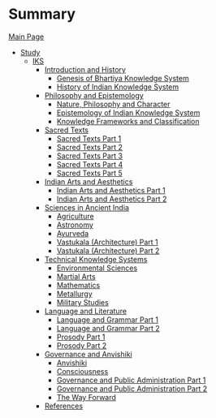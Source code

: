 # Summary

[Main Page](./main.md)

- [Study](./study/index.md)
  - [IKS](./study/IKS/index.md)
    - [Introduction and History]()
      - [Genesis of Bhartiya Knowledge System](./study/IKS/unit1/genesis-of-bhartiya-knowledge-system.md)
      - [History of Indian Knowledge System](./study/IKS/unit1/history-of-indian-knowledge-system.md)
    - [Philosophy and Epistemology]()
      - [Nature, Philosophy and Character](./study/IKS/unit2/nature-philosophy-character.md)
      - [Epistemology of Indian Knowledge System](./study/IKS/unit2/epistemology.md)
      - [Knowledge Frameworks and Classification](./study/IKS/unit2/knowledge-frameworks.md)
    - [Sacred Texts]()
      - [Sacred Texts Part 1](./study/IKS/unit3/sacred-texts-part1.md)
      - [Sacred Texts Part 2](./study/IKS/unit3/sacred-texts-part2.md)
      - [Sacred Texts Part 3](./study/IKS/unit3/sacred-texts-part3.md)
      - [Sacred Texts Part 4](./study/IKS/unit3/sacred-texts-part4.md)
      - [Sacred Texts Part 5](./study/IKS/unit3/sacred-texts-part5.md)
    - [Indian Arts and Aesthetics]()
      - [Indian Arts and Aesthetics Part 1](./study/IKS/unit4/indian-arts-aesthetics-part1.md)
      - [Indian Arts and Aesthetics Part 2](./study/IKS/unit4/indian-arts-aesthetics-part2.md)
    - [Sciences in Ancient India]()
      - [Agriculture](./study/IKS/unit5/agriculture.md)
      - [Astronomy](./study/IKS/unit5/astronomy.md)
      - [Ayurveda](./study/IKS/unit5/ayurveda.md)
      - [Vastukala (Architecture) Part 1](./study/IKS/unit5/vastukala-architecture-part1.md)
      - [Vastukala (Architecture) Part 2](./study/IKS/unit5/vastukala-architecture-part2.md)
    - [Technical Knowledge Systems]()
      - [Environmental Sciences](./study/IKS/unit6/environmental-sciences.md)
      - [Martial Arts](./study/IKS/unit6/martial-arts.md)
      - [Mathematics](./study/IKS/unit6/mathematics.md)
      - [Metallurgy](./study/IKS/unit6/metallurgy.md)
      - [Military Studies](./study/IKS/unit6/military-studies.md)
    - [Language and Literature]()
      - [Language and Grammar Part 1](./study/IKS/unit7/language-grammar-part1.md)
      - [Language and Grammar Part 2](./study/IKS/unit7/language-grammar-part2.md)
      - [Prosody Part 1](./study/IKS/unit7/prosody-part1.md)
      - [Prosody Part 2](./study/IKS/unit7/prosody-part2.md)
    - [Governance and Anvishiki]()
      - [Anvishiki](./study/IKS/unit8/anvishiki.md)
      - [Consciousness](./study/IKS/unit8/consciousness.md)
      - [Governance and Public Administration Part 1](./study/IKS/unit8/governance-public-administration-part1.md)
      - [Governance and Public Administration Part 2](./study/IKS/unit8/governance-public-administration-part2.md)
      - [The Way Forward](./study/IKS/unit8/the-way-forward.md)
    - [References](./study/IKS/references/index.md)
